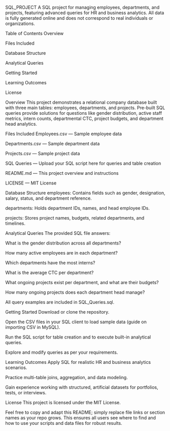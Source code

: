 SQL_PROJECT
A SQL project for managing employees, departments, and projects, featuring advanced queries for HR and business analytics.
All data is fully generated online and does not correspond to real individuals or organizations.

Table of Contents
Overview

Files Included

Database Structure

Analytical Queries

Getting Started

Learning Outcomes

License

Overview
This project demonstrates a relational company database built with three main tables: employees, departments, and projects. Pre-built SQL queries provide solutions for questions like gender distribution, active staff metrics, intern counts, departmental CTC, project budgets, and department head analytics.

Files Included
Employees.csv — Sample employee data

Departments.csv — Sample department data

Projects.csv — Sample project data

SQL Queries — Upload your SQL script here for queries and table creation

README.md — This project overview and instructions

LICENSE — MIT License

Database Structure
employees: Contains fields such as gender, designation, salary, status, and department reference.

departments: Holds department IDs, names, and head employee IDs.

projects: Stores project names, budgets, related departments, and timelines.

Analytical Queries
The provided SQL file answers:

What is the gender distribution across all departments?

How many active employees are in each department?

Which departments have the most interns?

What is the average CTC per department?

What ongoing projects exist per department, and what are their budgets?

How many ongoing projects does each department head manage?

All query examples are included in SQL_Queries.sql.

Getting Started
Download or clone the repository.

Open the CSV files in your SQL client to load sample data (guide on importing CSV in MySQL).

Run the SQL script for table creation and to execute built-in analytical queries.

Explore and modify queries as per your requirements.

Learning Outcomes
Apply SQL for realistic HR and business analytics scenarios.

Practice multi-table joins, aggregation, and data modeling.

Gain experience working with structured, artificial datasets for portfolios, tests, or interviews.

License
This project is licensed under the MIT License.

Feel free to copy and adapt this README; simply replace file links or section names as your repo grows. This ensures all users see where to find and how to use your scripts and data files for robust results.
